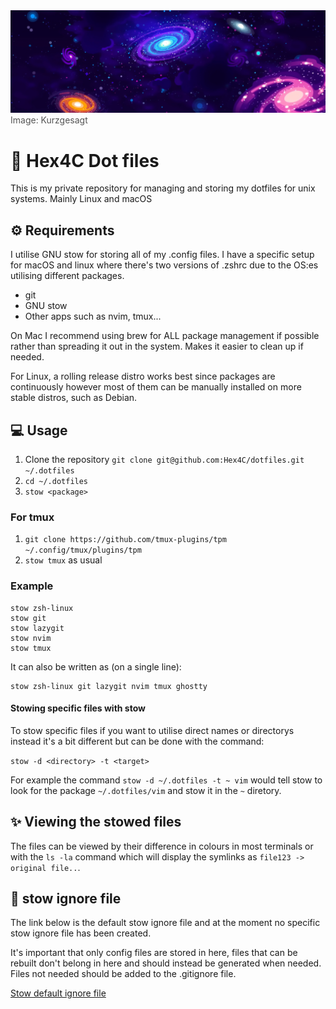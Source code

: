 <img src="assets/banner.png" alt="Kurzgesagt banner for style points">
<span style="color: #555555">Image: Kurzgesagt</span>

# 🌠 Hex4C Dot files

This is my private repository for managing and storing my dotfiles for unix systems. 
Mainly Linux and macOS

## ⚙️ Requirements 

I utilise GNU stow for storing all of my .config files. I have a specific setup for
macOS and linux where there's two versions of .zshrc due to the OS:es utilising different
packages.

- git
- GNU stow 
- Other apps such as nvim, tmux...

On Mac I recommend using brew for ALL package management if possible rather than spreading it out in the system. Makes it easier to clean up if needed.

For Linux, a rolling release distro works best since packages are continuously however most of them can be manually installed on more stable distros, such as Debian.

## 💻 Usage

1. Clone the repository `git clone git@github.com:Hex4C/dotfiles.git ~/.dotfiles`
2. `cd ~/.dotfiles`
3. `stow <package>`

### For tmux

1. `git clone https://github.com/tmux-plugins/tpm ~/.config/tmux/plugins/tpm`
2. `stow tmux` as usual

### Example

```console
stow zsh-linux
stow git
stow lazygit
stow nvim
stow tmux
```

It can also be written as (on a single line):

```console
stow zsh-linux git lazygit nvim tmux ghostty
```


#### Stowing specific files with stow

To stow specific files if you want to utilise direct names or directorys instead it's a bit different
but can be done with the command:

`stow -d <directory> -t <target>` 

For example the command `stow -d ~/.dotfiles -t ~ vim` would tell stow to look for the package `~/.dotfiles/vim` 
and stow it in the `~` diretory.

## ✨ Viewing the stowed files
The files can be viewed by their difference in colours in most terminals or with the `ls -la` command
which will display the symlinks as `file123 -> original file..`.

## 🌱 stow ignore file

The link below is the default stow ignore file and at the moment no specific stow ignore file has been created.

It's important that only config files are stored in here, files that can be rebuilt don't belong in here and 
should instead be generated when needed. Files not needed should be added to the .gitignore file.

[Stow default ignore file](https://www.gnu.org/software/stow/manual/html_node/Types-And-Syntax-Of-Ignore-Lists.html)

